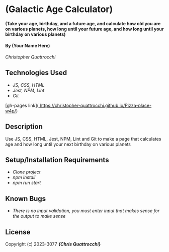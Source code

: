 # (Galactic Age Calculator)

#### (Take your age, birthday, and a future age, and calculate how old you are on various planets, how long until your future age, and how long until your birthday on various planets)

#### By (Your Name Here)
_Christopher Quattrocchi_
## Technologies Used

* _JS, CSS, HTML_
* _Jest, NPM, Lint_
* _Git_

[gh-pages link]([
](https://christopher-quattrocchi.github.io/Pizza-place-w4p/)
https://christopher-quattrocchi.github.io/Pizza-place-w4p/)

## Description
Use JS, CSS, HTML, Jest, NPM, Lint and Git to make a page that calculates age and how long until your next birthday on various planets
## Setup/Installation Requirements

* _Clone project_
* _npm install_
* _npm run start_

## Known Bugs

* _There is no input validation, you must enter input that makes sense for the output to make sense_

## License
Copyright (c) 2023-3077 **_{Chris Quattrocchi}_**